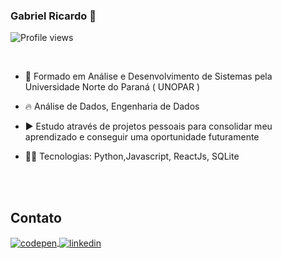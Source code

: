 ### Gabriel Ricardo 👋
<p align="left"> <img src="https://komarev.com/ghpvc/?username=gabrielrdevo&color=blue" alt="Profile views" /> </p>
<br>

- 🔭 Formado em Análise e Desenvolvimento de Sistemas pela Universidade Norte do Paraná ( UNOPAR ) 

- 🔥 Análise de Dados, Engenharia de Dados

- ▶️ Estudo através de projetos pessoais para consolidar meu aprendizado e conseguir uma oportunidade futuramente

- 👨‍💻 Tecnologias: Python,Javascript, ReactJs, SQLite

<br><br>

## Contato

<a href="https://codepen.io/gabrieldevp" target="_blank">
  <img align="center" src="https://img.shields.io/badge/-gabrielrdev-05122A?style=flat&logo=codepen" alt="codepen"/>
</a>

<a href="https://www.linkedin.com/in/gabriel-ricardo-2b3984161/" target="_blank">
  <img align="center" src="https://img.shields.io/badge/-gabrielrdev-05122A?style=flat&logo=linkedin" alt="linkedin"/>
</a>

